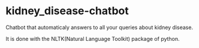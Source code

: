 # kidney_disease-chatbot
Chatbot that automaticaly answers to all your queries about kidney disease. 

It is done with the NLTK(Natural Language Toolkit) package of python.
